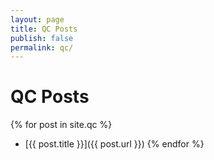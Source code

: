 ```yaml
---
layout: page
title: QC Posts 
publish: false 
permalink: qc/ 
---
```


# QC Posts 

{% for post in site.qc %} 
- [{{ post.title }}]({{ post.url }}) 
{% endfor %}
